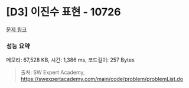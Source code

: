 # [D3] 이진수 표현 - 10726 

[문제 링크](https://swexpertacademy.com/main/code/problem/problemDetail.do?contestProbId=AXRSXf_a9qsDFAXS) 

### 성능 요약

메모리: 67,528 KB, 시간: 1,386 ms, 코드길이: 257 Bytes



> 출처: SW Expert Academy, https://swexpertacademy.com/main/code/problem/problemList.do